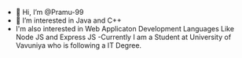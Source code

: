 - 👋 Hi, I’m @Pramu-99
- 👀 I’m interested in Java and C++
- I'm also interested in Web Applicaton Development Languages Like Node JS and Express JS 
-Currently I am a Student at University of Vavuniya who is following a IT Degree.

<!---
Pramu-99/Pramu-99 is a ✨ special ✨ repository because its `README.md` (this file) appears on your GitHub profile.
You can click the Preview link to take a look at your changes.
--->
